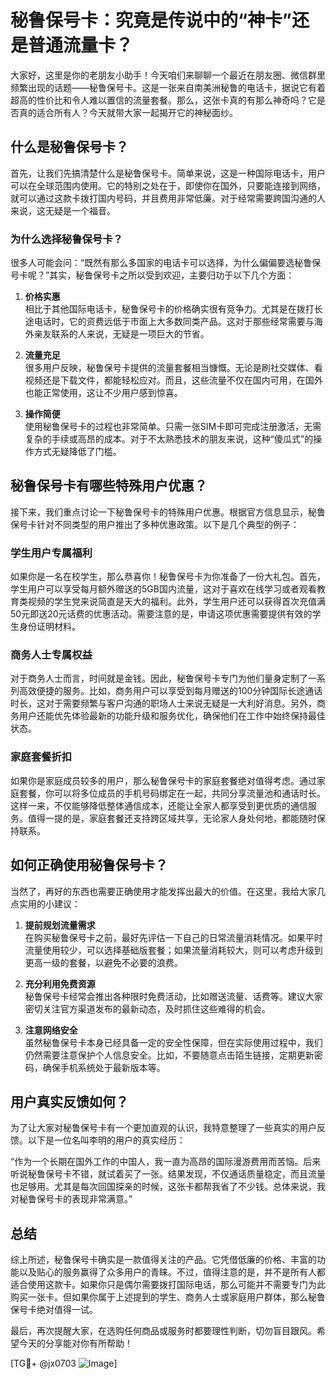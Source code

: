 # 秘鲁保号卡：究竟是传说中的“神卡”还是普通流量卡？

大家好，这里是你的老朋友小助手！今天咱们来聊聊一个最近在朋友圈、微信群里频繁出现的话题——秘鲁保号卡。这是一张来自南美洲秘鲁的电话卡，据说它有着超高的性价比和令人难以置信的流量套餐。那么，这张卡真的有那么神奇吗？它是否真的适合所有人？今天就带大家一起揭开它的神秘面纱。

## 什么是秘鲁保号卡？

首先，让我们先搞清楚什么是秘鲁保号卡。简单来说，这是一种国际电话卡，用户可以在全球范围内使用。它的特别之处在于，即使你在国外，只要能连接到网络，就可以通过这款卡拨打国内号码，并且费用非常低廉。对于经常需要跨国沟通的人来说，这无疑是一个福音。

### 为什么选择秘鲁保号卡？

很多人可能会问：“既然有那么多国家的电话卡可以选择，为什么偏偏要选秘鲁保号卡呢？”其实，秘鲁保号卡之所以受到欢迎，主要归功于以下几个方面：

1. **价格实惠**  
   相比于其他国际电话卡，秘鲁保号卡的价格确实很有竞争力。尤其是在拨打长途电话时，它的资费远低于市面上大多数同类产品。这对于那些经常需要与海外亲友联系的人来说，无疑是一项巨大的节省。

2. **流量充足**  
   很多用户反映，秘鲁保号卡提供的流量套餐相当慷慨。无论是刷社交媒体、看视频还是下载文件，都能轻松应对。而且，这些流量不仅在国内可用，在国外也能正常使用，这让不少用户感到惊喜。

3. **操作简便**  
   使用秘鲁保号卡的过程也非常简单。只需一张SIM卡即可完成注册激活，无需复杂的手续或高昂的成本。对于不太熟悉技术的朋友来说，这种“傻瓜式”的操作方式无疑降低了门槛。

## 秘鲁保号卡有哪些特殊用户优惠？

接下来，我们重点讨论一下秘鲁保号卡的特殊用户优惠。根据官方信息显示，秘鲁保号卡针对不同类型的用户推出了多种优惠政策。以下是几个典型的例子：

### 学生用户专属福利

如果你是一名在校学生，那么恭喜你！秘鲁保号卡为你准备了一份大礼包。首先，学生用户可以享受每月额外赠送的5GB国内流量，这对于喜欢在线学习或者观看教育类视频的学生党来说简直是天大的福利。此外，学生用户还可以获得首次充值满50元即送20元话费的优惠活动。需要注意的是，申请这项优惠需要提供有效的学生身份证明材料。

### 商务人士专属权益

对于商务人士而言，时间就是金钱。因此，秘鲁保号卡专门为他们量身定制了一系列高效便捷的服务。比如，商务用户可以享受到每月赠送的100分钟国际长途通话时长，这对于需要频繁与客户沟通的职场人士来说无疑是一大利好消息。另外，商务用户还能优先体验最新的功能升级和服务优化，确保他们在工作中始终保持最佳状态。

### 家庭套餐折扣

如果你是家庭成员较多的用户，那么秘鲁保号卡的家庭套餐绝对值得考虑。通过家庭套餐，你可以将多位成员的手机号码绑定在一起，共同分享流量池和通话时长。这样一来，不仅能够降低整体通信成本，还能让全家人都享受到更优质的通信服务。值得一提的是，家庭套餐还支持跨区域共享，无论家人身处何地，都能随时保持联系。

## 如何正确使用秘鲁保号卡？

当然了，再好的东西也需要正确使用才能发挥出最大的价值。在这里，我给大家几点实用的小建议：

1. **提前规划流量需求**  
   在购买秘鲁保号卡之前，最好先评估一下自己的日常流量消耗情况。如果平时流量使用较少，可以选择基础版套餐；如果流量消耗较大，则可以考虑升级到更高一级的套餐，以避免不必要的浪费。

2. **充分利用免费资源**  
   秘鲁保号卡经常会推出各种限时免费活动，比如赠送流量、话费等。建议大家密切关注官方渠道发布的最新动态，及时抓住这些难得的机会。

3. **注意网络安全**  
   虽然秘鲁保号卡本身已经具备一定的安全性保障，但在实际使用过程中，我们仍然需要注意保护个人信息安全。比如，不要随意点击陌生链接，定期更新密码，确保手机系统处于最新版本等。

## 用户真实反馈如何？

为了让大家对秘鲁保号卡有一个更加直观的认识，我特意整理了一些真实的用户反馈。以下是一位名叫李明的用户的真实经历：

“作为一个长期在国外工作的中国人，我一直为高昂的国际漫游费用而苦恼。后来听说秘鲁保号卡不错，就试着买了一张。结果发现，不仅通话质量稳定，而且流量也足够用。尤其是每次回国探亲的时候，这张卡都帮我省了不少钱。总体来说，我对秘鲁保号卡的表现非常满意。”

## 总结

综上所述，秘鲁保号卡确实是一款值得关注的产品。它凭借低廉的价格、丰富的功能以及贴心的服务赢得了众多用户的青睐。不过，值得注意的是，并不是所有人都适合使用这款卡。如果你只是偶尔需要拨打国际电话，那么可能并不需要专门为此购买一张卡。但如果你属于上述提到的学生、商务人士或家庭用户群体，那么秘鲁保号卡绝对值得一试。

最后，再次提醒大家，在选购任何商品或服务时都要理性判断，切勿盲目跟风。希望今天的分享能对你有所帮助！

[TG💪+ @jx0703 ![Image](https://github.com/user-attachments/assets/dbca1d08-cadb-493c-b0ec-ad6f7a83f270)]